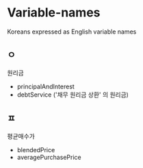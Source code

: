 # Variable-names
Koreans expressed as English variable names

## ㅇ
원리금
- principalAndInterest
- debtService ('채무 원리금 상환' 의 원리금)

## ㅍ
평균매수가
- blendedPrice
- averagePurchasePrice
